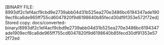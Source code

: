 [BINARY FILE: 8993df2c1ef4acf9cbd9e2739abb04d31b525ea270e3486bc6194347ade1909ecf8ca6de965ff755cd6047820f9d6198640b85fecd30df91353e572f72ed]
Stored copy: docs/converted-binary/8993df2c1ef4acf9cbd9e2739abb04d31b525ea270e3486bc6194347ade1909ecf8ca6de965ff755cd6047820f9d6198640b85fecd30df91353e572f72ed
